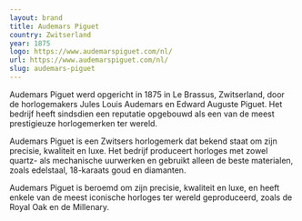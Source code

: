 ```yaml
---
layout: brand
title: Audemars Piguet
country: Zwitserland
year: 1875
logo: https://www.audemarspiguet.com/nl/
url: https://www.audemarspiguet.com/nl/
slug: audemars-piguet
---
```

Audemars Piguet werd opgericht in 1875 in Le Brassus, Zwitserland, door de horlogemakers Jules Louis Audemars en Edward Auguste Piguet. Het bedrijf heeft sindsdien een reputatie opgebouwd als een van de meest prestigieuze horlogemerken ter wereld.

Audemars Piguet is een Zwitsers horlogemerk dat bekend staat om zijn precisie, kwaliteit en luxe. Het bedrijf produceert horloges met zowel quartz- als mechanische uurwerken en gebruikt alleen de beste materialen, zoals edelstaal, 18-karaats goud en diamanten.

Audemars Piguet is beroemd om zijn precisie, kwaliteit en luxe, en heeft enkele van de meest iconische horloges ter wereld geproduceerd, zoals de Royal Oak en de Millenary.

